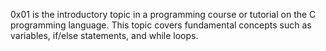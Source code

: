 0x01 is the introductory topic in a programming course or tutorial on the C programming language. This topic covers fundamental concepts such as variables, if/else statements, and while loops.
